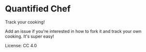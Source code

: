 # Quantified Chef

Track your cooking!

Add an issue if you're interested in how to fork it and track your own cooking. It's super easy!

License: CC 4.0